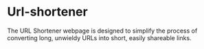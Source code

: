 # Url-shortener
The URL Shortener webpage is designed to simplify the process of converting long, unwieldy URLs into short, easily shareable links.
